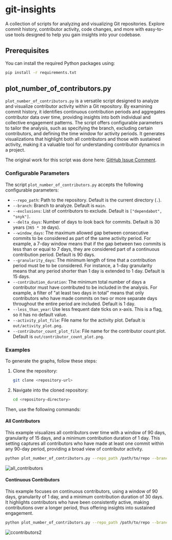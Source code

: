 # git-insights

A collection of scripts for analyzing and visualizing Git repositories. Explore commit history, contributor activity,
code changes, and more with easy-to-use tools designed to help you gain insights into your codebase.

## Prerequisites

You can install the required Python packages using:

```bash
pip install -r requirements.txt
```

## plot_number_of_contributors.py

`plot_number_of_contributors.py` is a versatile script designed to analyze and visualize contributor activity within a Git repository. By examining commit history, it identifies continuous contribution periods and aggregates contributor data over time, providing insights into both individual and collective engagement patterns. The script offers configurable parameters to tailor the analysis, such as specifying the branch, excluding certain contributors, and defining the time window for activity periods. It generates visualizations that highlight both all contributors and those with sustained activity, making it a valuable tool for understanding contributor dynamics in a project.

The original work for this script was done
here: [GitHub Issue Comment](https://github.com/drew2a/ivory-tower/issues/1#issuecomment-1884614714).

### Configurable Parameters

The script `plot_number_of_contributors.py` accepts the following configurable parameters:

- `--repo_path`: Path to the repository. Default is the current directory (`.`).
- `--branch`: Branch to analyze. Default is `main`.
- `--exclusions`: List of contributors to exclude. Default is `["dependabot", "snyk"]`.
- `--delta_days`: Number of days to look back for commits. Default is 30 years (`365 * 30` days).
- `--window_days`: The maximum allowed gap between consecutive commits to be considered as part of the same activity
  period. For example, a 7-day window means that if the gap between two commits is less than or equal to 7 days, they
  are considered part of a continuous contribution period. Default is 90 days.
- `--granularity_days`: The minimum length of time that a contribution period must be to be considered. For instance, a
  1-day granularity means that any period shorter than 1 day is extended to 1 day. Default is 15 days.
- `--contribution_duration`: The minimum total number of days a contributor must have contributed to be included in the
  analysis. For example, a filter of "at least two days in total" means that only contributors who have made commits on
  two or more separate days throughout the entire period are included. Default is 1 day.
- `--less_than_year`: Use less frequent date ticks on x-axis. This is a flag, so it has no default value.
- `--activity_plot_file`: File name for the activity plot. Default is `out/activity_plot.png`.
- `--contributor_count_plot_file`: File name for the contributor count plot. Default is
  `out/contributor_count_plot.png`.

### Examples

To generate the graphs, follow these steps:

1. Clone the repository:
   ```bash
   git clone <repository-url>
   ```

2. Navigate into the cloned repository:
   ```bash
   cd <repository-directory>
   ```

Then, use the following commands:

#### All Contributors

This example visualizes all contributors over time with a window of 90 days, granularity of 15 days, and a minimum
contribution duration of 1 day. This setting captures all contributors who have made at least one commit within any
90-day period, providing a broad view of contributor activity.

```bash
python plot_number_of_contributors.py --repo_path /path/to/repo --branch main --window_days 90 --granularity_days 15 --contribution_duration 1 --activity_plot_file all_contributors.png
```

![all_contributors](https://github.com/user-attachments/assets/59c44c57-ea72-4974-881a-f6a720ed57ff)

#### Continuous Contributors

This example focuses on continuous contributors, using a window of 90 days, granularity of 1 day, and a minimum
contribution duration of 30 days. It highlights contributors who have been consistently active, making contributions
over a longer period, thus offering insights into sustained engagement.

```bash
python plot_number_of_contributors.py --repo_path /path/to/repo --branch main --window_days 90 --granularity_days 1 --contribution_duration 30 --activity_plot_file continuous_contributors.png
```

![ccontributors2](https://github.com/user-attachments/assets/bb11ab72-791a-46f6-9058-bb526f95bad6)
